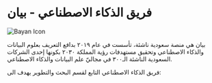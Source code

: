 # فريق الذكاء الاصطناعي - بيان

![Bayan Icon](https://bayandata.sa/wp-content/uploads/2021/08/b-02-01.png)

بيان هي منصة سعودية ناشئة، تأسست في عام ٢٠١٩ بدافع التعريف بعلوم البيانات والذكاء الاصطناعي وتحقيق مستهدفات رؤية المملكة ٢٠٣٠ بكونها إحدى الشركات السعودية الناشئة الـ٣٠٠ في مجاليّ علم البيانات والذكاء الاصطناعي.

فريق الذكاء الاصطناعي التابع لقسم البحث والتطوير يهدف الى: 


<!--

**Here are some ideas to get you started:**

🙋‍♀️ A short introduction - what is your organization all about?
🌈 Contribution guidelines - how can the community get involved?
👩‍💻 Useful resources - where can the community find your docs? Is there anything else the community should know?
🍿 Fun facts - what does your team eat for breakfast?
🧙 Remember, you can do mighty things with the power of [Markdown](https://docs.github.com/github/writing-on-github/getting-started-with-writing-and-formatting-on-github/basic-writing-and-formatting-syntax)
-->
